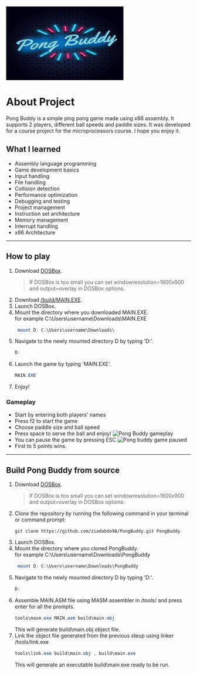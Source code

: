 ![Pong Buddy Logo](./pong.bmp)

# About Project

Pong Buddy is a simple ping pong game made using x86 assembly. It supports 2 players, different ball speeds and paddle sizes. It was developed for a course project for the microprocessors course. I hope you enjoy it.

## What I learned

- Assembly language programming
- Game development basics
- Input handling
- File handling
- Collision detection
- Performance optimization
- Debugging and testing
- Project management
- Instruction set architecture
- Memory management
- Interrupt handling
- x86 Architecture

---

## How to play

1. Download [DOSBox](https://www.dosbox.com/download.php?main=1).
   > If DOSBox is too small you can set windowresolution=1600x900 and output=overlay in DOSBox options.
2. Download [/build/MAIN.EXE](./build/MAIN.EXE).
3. Launch DOSBox.
4. Mount the directory where you downloaded MAIN.EXE.  
   for example C:\Users\username\Downloads\MAIN.EXE
   ```powershell
    mount D: C:\Users\username\Downloads\
   ```
5. Navigate to the newly mounted directory D by typing 'D:'.
   ```powershell
   D:
   ```
6. Launch the game by typing 'MAIN.EXE'.
   ```powershell
   MAIN.EXE
   ```
7. Enjoy!

### Gameplay

- Start by entering both players' names
- Press f2 to start the game
- Choose paddle size and ball speed
- Press space to serve the ball and enjoy!
  ![Pong Buddy gameplay](https://user-images.githubusercontent.com/61359702/236646779-2c2b4ef3-320d-4f57-a091-d802bfa0b4cd.png)
- You can pause the game by pressing ESC
  ![Pong buddy game paused](https://user-images.githubusercontent.com/61359702/236646810-0db86906-6fdc-4892-89b3-7c9979e51ec6.png)
- First to 5 points wins.

---

## Build Pong Buddy from source

1. Download [DOSBox](https://www.dosbox.com/download.php?main=1).
   > If DOSBox is too small you can set windowresolution=1600x900 and output=overlay in DOSBox options.
2. Clone the repository by running the following command in your terminal or command prompt:
   ```shell
   git clone https://github.com/ziadabdo98/PongBuddy.git PongBuddy
   ```
3. Launch DOSBox.
4. Mount the directory where you cloned PongBuddy.  
   for example C:\Users\username\Downloads\PongBuddy
   ```powershell
    mount D: C:\Users\username\Downloads\PongBuddy
   ```
5. Navigate to the newly mounted directory D by typing 'D:'.
   ```powershell
   D:
   ```
6. Assemble MAIN.ASM file using MASM assembler in /tools/ and press enter for all the prompts.
   ```powershell
   tools\masm.exe MAIN.asm build\main.obj
   ```
   This will generate build\main.obj object file.
7. Link the object file generated from the previous steup using linker /tools/link.exe
   ```powershell
   tools\link.exe build\main.obj , build\main.exe
   ```
   This will generate an executable build\main.exe ready to be run.
